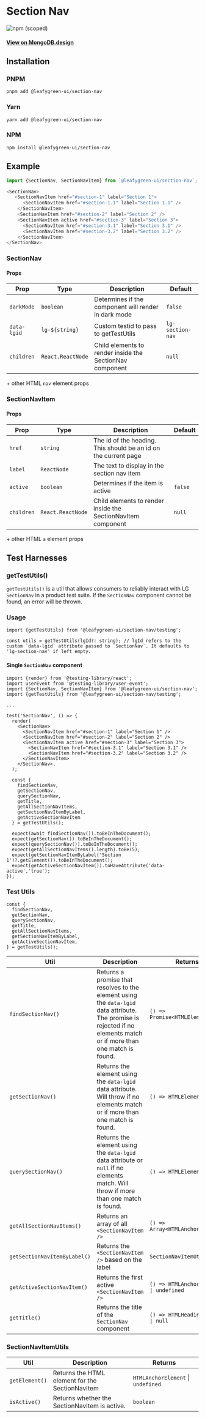 # Section Nav

![npm (scoped)](https://img.shields.io/npm/v/@leafygreen-ui/section-nav.svg)

#### [View on MongoDB.design](https://www.mongodb.design/component/section-nav/live-example/)

## Installation

### PNPM

```shell
pnpm add @leafygreen-ui/section-nav
```

### Yarn

```shell
yarn add @leafygreen-ui/section-nav
```

### NPM

```shell
npm install @leafygreen-ui/section-nav
```

## Example

```js
import {SectionNav, SectionNavItem} from `@leafygreen-ui/section-nav`;

<SectionNav>
   <SectionNavItem href="#section-1" label="Section 1">
      <SectionNavItem href="#section-1.1" label="Section 1.1" />
    </SectionNavItem>
    <SectionNavItem href="#section-2" label="Section 2" />
    <SectionNavItem active href="#section-3" label="Section 3">
      <SectionNavItem href="#section-3.1" label="Section 3.1" />
      <SectionNavItem href="#section-3.2" label="Section 3.2" />
    </SectionNavItem>
</SectionNav>
```

### SectionNav

#### Props

| Prop        | Type              | Description                                              | Default          |
| ----------- | ----------------- | -------------------------------------------------------- | ---------------- |
| `darkMode`  | `boolean`         | Determines if the component will render in dark mode     | `false`          |
| `data-lgid` | `lg-${string}`    | Custom testid to pass to getTestUtils                    | `lg-section-nav` |
| `children`  | `React.ReactNode` | Child elements to render inside the SectionNav component | `null`           |

\+ other HTML `nav` element props

### SectionNavItem

#### Props

| Prop       | Type              | Description                                                     | Default |
| ---------- | ----------------- | --------------------------------------------------------------- | ------- |
| `href`     | `string`          | The id of the heading. This should be an id on the current page |         |
| `label`    | `ReactNode`       | The text to display in the section nav item                     |         |
| `active`   | `boolean`         | Determines if the item is active                                | `false` |
| `children` | `React.ReactNode` | Child elements to render inside the SectionNavItem component    | `null`  |

\+ other HTML `a` element props

## Test Harnesses

### getTestUtils()

`getTestUtils()` is a util that allows consumers to reliably interact with LG `SectionNav` in a product test suite. If the `SectionNav` component cannot be found, an error will be thrown.

### Usage

```tsx
import {getTestUtils} from '@leafygreen-ui/section-nav/testing';

const utils = getTestUtils(lgId?: string); // lgId refers to the custom `data-lgid` attribute passed to `SectionNav`. It defaults to 'lg-section-nav' if left empty.

```

#### Single `SectionNav` component

```tsx
import {render} from '@testing-library/react';
import userEvent from '@testing-library/user-event';
import {SectionNav, SectionNavItem} from '@leafygreen-ui/section-nav';
import {getTestUtils} from '@leafygreen-ui/section-nav/testing';

...

test('SectionNav', () => {
  render(
    <SectionNav>
      <SectionNavItem href="#section-1" label="Section 1" />
      <SectionNavItem href="#section-2" label="Section 2" />
      <SectionNavItem active href="#section-3" label="Section 3">
        <SectionNavItem href="#section-3.1" label="Section 3.1" />
        <SectionNavItem href="#section-3.2" label="Section 3.2" />
      </SectionNavItem>
    </SectionNav>,
  );

  const {
    findSectionNav,
    getSectionNav,
    querySectionNav,
    getTitle,
    getAllSectionNavItems,
    getSectionNavItemByLabel,
    getActiveSectionNavItem
  } = getTestUtils();

  expect(await findSectionNav()).toBeInTheDocument();
  expect(getSectionNav()).toBeInTheDocument();
  expect(querySectionNav()).toBeInTheDocument();
  expect(getAllSectionNavItems().length).toBe(5);
  expect(getSectionNavItemByLabel('Section 1')?.getElement()).toBeInTheDocument();
  expect(getActiveSectionNavItem()).toHaveAttribute('data-active','true');
});
```

### Test Utils

```tsx
const {
  findSectionNav,
  getSectionNav,
  querySectionNav,
  getTitle,
  getAllSectionNavItems,
  getSectionNavItemByLabel,
  getActiveSectionNavItem,
} = getTestUtils();
```

| Util                         | Description                                                                                                                                                           | Returns                                |
| ---------------------------- | --------------------------------------------------------------------------------------------------------------------------------------------------------------------- | -------------------------------------- |
| `findSectionNav()`           | Returns a promise that resolves to the element using the `data-lgid` data attribute. The promise is rejected if no elements match or if more than one match is found. | `() => Promise<HTMLElement>`           |
| `getSectionNav()`            | Returns the element using the `data-lgid` data attribute. Will throw if no elements match or if more than one match is found.                                         | `() => HTMLElement`                    |
| `querySectionNav()`          | Returns the element using the `data-lgid` data attribute or `null` if no elements match. Will throw if more than one match is found.                                  | `() => HTMLElement \| null`            |
| `getAllSectionNavItems()`    | Returns an array of all `<SectionNavItem    />`                                                                                                                       | `() => Array<HTMLAnchorElement>`       |
| `getSectionNavItemByLabel()` | Returns the `<SectionNavItem />` based on the label                                                                                                                   | `SectionNavItemUtils`                  |
| `getActiveSectionNavItem()`  | Returns the first active `<SectionNavItem />`                                                                                                                         | `() => HTMLAnchorElement \| undefined` |
| `getTitle()`                 | Returns the title of the `SectionNav` component                                                                                                                       | `() => HTMLHeadingElement \| null`     |

### SectionNavItemUtils

| Util           | Description                                     | Returns                            |
| -------------- | ----------------------------------------------- | ---------------------------------- |
| `getElement()` | Returns the HTML element for the SectionNavItem | `HTMLAnchorElement` \| `undefined` |
| `isActive()`   | Returns whether the SectionNavItem is active.   | `boolean`                          |
